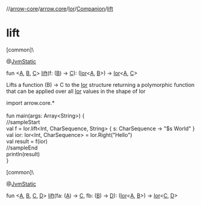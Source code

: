 //[arrow-core](../../../../index.md)/[arrow.core](../../index.md)/[Ior](../index.md)/[Companion](index.md)/[lift](lift.md)

# lift

[common]\

@[JvmStatic](https://kotlinlang.org/api/latest/jvm/stdlib/kotlin.jvm/-jvm-static/index.html)

fun &lt;[A](lift.md), [B](lift.md), [C](lift.md)&gt; [lift](lift.md)(f: ([B](lift.md)) -&gt; [C](lift.md)): ([Ior](../index.md)&lt;[A](lift.md), [B](lift.md)&gt;) -&gt; [Ior](../index.md)&lt;[A](lift.md), [C](lift.md)&gt;

Lifts a function (B) -&gt; C to the [Ior](../index.md) structure returning a polymorphic function that can be applied over all [Ior](../index.md) values in the shape of Ior

import arrow.core.*\
\
fun main(args: Array&lt;String&gt;) {\
 //sampleStart\
 val f = Ior.lift&lt;Int, CharSequence, String&gt; { s: CharSequence -&gt; "$s World" }\
 val ior: Ior&lt;Int, CharSequence&gt; = Ior.Right("Hello")\
 val result = f(ior)\
 //sampleEnd\
 println(result)\
}

[common]\

@[JvmStatic](https://kotlinlang.org/api/latest/jvm/stdlib/kotlin.jvm/-jvm-static/index.html)

fun &lt;[A](lift.md), [B](lift.md), [C](lift.md), [D](lift.md)&gt; [lift](lift.md)(fa: ([A](lift.md)) -&gt; [C](lift.md), fb: ([B](lift.md)) -&gt; [D](lift.md)): ([Ior](../index.md)&lt;[A](lift.md), [B](lift.md)&gt;) -&gt; [Ior](../index.md)&lt;[C](lift.md), [D](lift.md)&gt;
